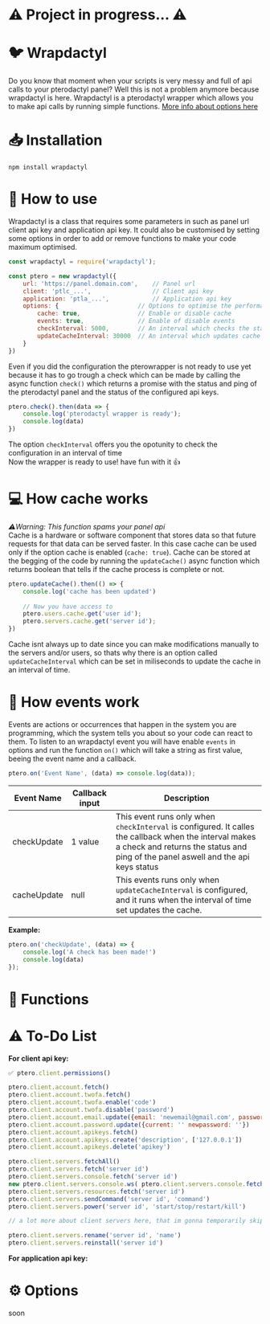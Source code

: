 # ⚠️ Project in progress... ⚠️

# 🐦 Wrapdactyl
Do you know that moment when your scripts is very messy and full of api calls to your pterodactyl panel? Well this is not a problem anymore because wrapdactyl is here. Wrapdactyl is a pterodactyl wrapper which allows you to make api calls by running simple functions. [More info about options here](https://github.com/JustArtiom/wrapdactyl#%EF%B8%8F-options)

# 📥 Installation
```
npm install wrapdactyl
```

# 🔧 How to use
Wrapdactyl is a class that requires some parameters in such as panel url client api key and application api key. It could also be customised by setting some options in order to add or remove functions to make your code maximum optimised.
```js
const wrapdactyl = require('wrapdactyl');

const ptero = new wrapdactyl({
    url: 'https://panel.domain.com',    // Panel url
    client: 'ptlc_...',                 // Client api key
    application: 'ptla_...',            // Application api key
    options: {                      // Options to optimise the performance
        cache: true,                // Enable or disable cache
        events: true,               // Enable of disable events
        checkInterval: 5000,        // An interval which checks the status of tokens and panel
        updateCacheInterval: 30000  // An interval which updates cache in case you have it enabled
    }
})
```
Even if you did the configuration the pterowrapper is not ready to use yet because it has to go trough a check which can be made by calling the async function `check()` which returns a promise with the status and ping of the pterodactyl panel and the status of the configured api keys.
```js
ptero.check().then(data => {
    console.log('pterodactyl wrapper is ready');
    console.log(data)
})
```
The option `checkInterval` offers you the opotunity to check the configuration in an interval of time  
Now the wrapper is ready to use! have fun with it 👍

# 💻 How cache works
*⚠️Warning: This function spams your panel api*  
Cache is a hardware or software component that stores data so that future requests for that data can be served faster. In this case cache can be used only if the option cache is enabled (`cache: true`). Cache can be stored at the begging of the code by running the `updateCache()` async function which returns boolean that tells if the cache process is complete or not.

```js
ptero.updateCache().then(() => {
    console.log('cache has been updated')
    
    // Now you have access to
    ptero.users.cache.get('user id');
    ptero.servers.cache.get('server id');
})
```
Cache isnt always up to date since you can make modifications manually to the servers and/or users, so thats why there is an option called `updateCacheInterval` which can be set in miliseconds to update the cache in an interval of time.  

# 📅 How events work
Events are actions or occurrences that happen in the system you are programming, which the system tells you about so your code can react to them. To listen to an wrapdactyl event you will have enable `events` in options and run the function `on()` which will take a string as first value, beeing the event name and a callback.
```js
ptero.on('Event Name', (data) => console.log(data));
```
Event Name | Callback input | Description
--- | --- | ----
checkUpdate | 1 value | This event runs only when `checkInterval` is configured. It calles the callback when the interval makes a check and returns the status and ping of the panel aswell and the api keys status
cacheUpdate | null | This events runs only when `updateCacheInterval` is configured, and it runs when the interval of time set updates the cache.  

**Example:**
```js
ptero.on('checkUpdate', (data) => {
    console.log('A check has been made!')
    console.log(data)
});
```

# 📕 Functions

# ⚠️ To-Do List

**For client api key:** 
```js
✅ ptero.client.permissions()
```
```js
ptero.client.account.fetch()
ptero.client.account.twofa.fetch()
ptero.client.account.twofa.enable('code')
ptero.client.account.twofa.disable('password')
ptero.client.account.email.update({email: 'newemail@gmail.com', password: 'password'})
ptero.client.account.password.update({current: '' newpassword: ''})
ptero.client.account.apikeys.fetch()
ptero.client.account.apikeys.create('description', ['127.0.0.1'])
ptero.client.account.apikeys.delete('apikey')
```
```js
ptero.client.servers.fetchAll()
ptero.client.servers.fetch('server id')
ptero.client.servers.console.fetch('server id')
new ptero.client.servers.console.ws( ptero.client.servers.console.fetch('server id') )
ptero.client.servers.resources.fetch('server id')
ptero.client.servers.sendCommand('server id', 'command')
ptero.client.servers.power('server id', 'start/stop/restart/kill')

// a lot more about client servers here, that im gonna temporarily skip

ptero.client.servers.rename('server id', 'name')
ptero.client.servers.reinstall('server id')
```
**For application api key:**


# ⚙️ Options
soon
